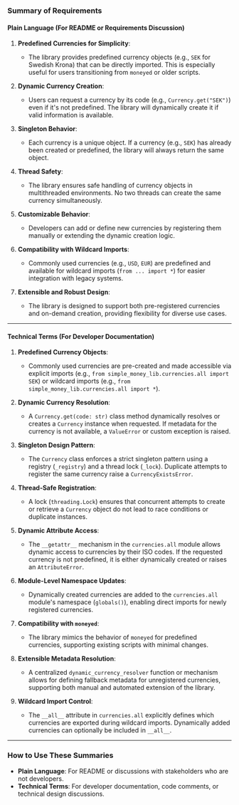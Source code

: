### Summary of Requirements

#### **Plain Language (For README or Requirements Discussion)**

1. **Predefined Currencies for Simplicity**:
   - The library provides predefined currency objects (e.g., `SEK` for Swedish Krona) that can be directly imported. This is especially useful for users transitioning from `moneyed` or older scripts.

2. **Dynamic Currency Creation**:
   - Users can request a currency by its code (e.g., `Currency.get("SEK")`) even if it's not predefined. The library will dynamically create it if valid information is available.

3. **Singleton Behavior**:
   - Each currency is a unique object. If a currency (e.g., `SEK`) has already been created or predefined, the library will always return the same object.

4. **Thread Safety**:
   - The library ensures safe handling of currency objects in multithreaded environments. No two threads can create the same currency simultaneously.

5. **Customizable Behavior**:
   - Developers can add or define new currencies by registering them manually or extending the dynamic creation logic.

6. **Compatibility with Wildcard Imports**:
   - Commonly used currencies (e.g., `USD`, `EUR`) are predefined and available for wildcard imports (`from ... import *`) for easier integration with legacy systems.

7. **Extensible and Robust Design**:
   - The library is designed to support both pre-registered currencies and on-demand creation, providing flexibility for diverse use cases.

---

#### **Technical Terms (For Developer Documentation)**

1. **Predefined Currency Objects**:
   - Commonly used currencies are pre-created and made accessible via explicit imports (e.g., `from simple_money_lib.currencies.all import SEK`) or wildcard imports (e.g., `from simple_money_lib.currencies.all import *`).

2. **Dynamic Currency Resolution**:
   - A `Currency.get(code: str)` class method dynamically resolves or creates a `Currency` instance when requested. If metadata for the currency is not available, a `ValueError` or custom exception is raised.

3. **Singleton Design Pattern**:
   - The `Currency` class enforces a strict singleton pattern using a registry (`_registry`) and a thread lock (`_lock`). Duplicate attempts to register the same currency raise a `CurrencyExistsError`.

4. **Thread-Safe Registration**:
   - A lock (`threading.Lock`) ensures that concurrent attempts to create or retrieve a `Currency` object do not lead to race conditions or duplicate instances.

5. **Dynamic Attribute Access**:
   - The `__getattr__` mechanism in the `currencies.all` module allows dynamic access to currencies by their ISO codes. If the requested currency is not predefined, it is either dynamically created or raises an `AttributeError`.

6. **Module-Level Namespace Updates**:
   - Dynamically created currencies are added to the `currencies.all` module's namespace (`globals()`), enabling direct imports for newly registered currencies.

7. **Compatibility with `moneyed`**:
   - The library mimics the behavior of `moneyed` for predefined currencies, supporting existing scripts with minimal changes.

8. **Extensible Metadata Resolution**:
   - A centralized `dynamic_currency_resolver` function or mechanism allows for defining fallback metadata for unregistered currencies, supporting both manual and automated extension of the library.

9. **Wildcard Import Control**:
   - The `__all__` attribute in `currencies.all` explicitly defines which currencies are exported during wildcard imports. Dynamically added currencies can optionally be included in `__all__`.

---

### **How to Use These Summaries**
- **Plain Language**: For README or discussions with stakeholders who are not developers.
- **Technical Terms**: For developer documentation, code comments, or technical design discussions.